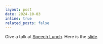 ```yaml
---
layout: post
date: 2024-10-03
inline: true
related_posts: false
---
```


Give a talk at [Speech Lunch](https://www.wavlab.org/speech_lunch). Here is the [slide](https://www.dropbox.com/scl/fi/ewdwxm0ejr2fl0zmz8hn7/speech-lunch-Oct-3.pptx?rlkey=4c590zxwj68y3ea5irjb6r3pa&st=ejxzd01a&dl=0).
